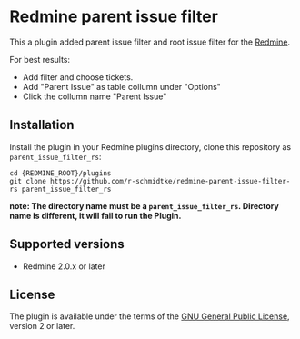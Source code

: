 Redmine parent issue filter
===========================

This a plugin added parent issue filter and root issue filter for the [Redmine](http://www.redmine.org).

For best results:
* Add filter and choose tickets.
* Add "Parent Issue" as table collumn under "Options"
* Click the collumn name "Parent Issue"

Installation
------------

Install the plugin in your Redmine plugins directory, clone this repository as `parent_issue_filter_rs`:

    cd {REDMINE_ROOT}/plugins
    git clone https://github.com/r-schmidtke/redmine-parent-issue-filter-rs parent_issue_filter_rs

**note: The directory name must be a `parent_issue_filter_rs`. Directory name is different, it will fail to run the Plugin.**

Supported versions
------------------

* Redmine 2.0.x or later

License
-------

The plugin is available under the terms of the [GNU General Public License](http://www.gnu.org/licenses/gpl-2.0.html), version 2 or later.

